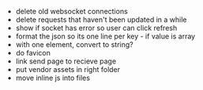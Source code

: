 - delete old websocket connections
- delete requests that haven't been updated in a while
- show if socket has error so user can click refresh
- format the json so its one line per key - if value is array
- with one element, convert to string?
- do favicon
- link send page to recieve page
- put vendor assets in right folder
- move inline js into files
